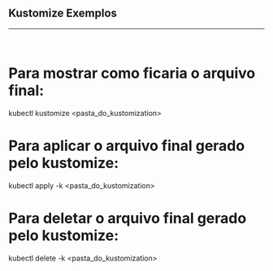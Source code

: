 ## Kustomize Exemplos
---
<br>

# Para mostrar como ficaria o arquivo final:
kubectl kustomize <pasta_do_kustomization>

# Para aplicar o arquivo final gerado pelo kustomize:
kubectl apply -k <pasta_do_kustomization>

# Para deletar o arquivo final gerado pelo kustomize:
kubectl delete -k <pasta_do_kustomization>